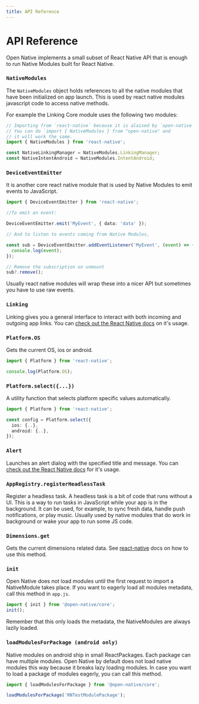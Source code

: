 ```yaml
---
title: API Reference
---
```


# API Reference

Open Native implements a small subset of React Native API that is enough to run Native Modules built for React Native.

### `NativeModules`

The `NativeModules` object holds references to all the native modules that have been initialized on app launch. This is used by react native modules javascript code to access native methods.

For example the Linking Core module uses the following two modules:

```ts
// Importing from `react-native` because it is alaised by `open-native`.
// You can do `import { NativeModules } from "open-native" and
// it will work the same.
import { NativeModules } from 'react-native';

const NativeLinkingManager = NativeModules.LinkingManager;
const NativeIntentAndroid = NativeModules.IntentAndroid;
```

### `DeviceEventEmitter`

It is another core react native module that is used by Native Modules to emit events to JavaScript.

```ts
import { DeviceEventEmitter } from 'react-native';

//To emit an event:

DeviceEventEmitter.emit('MyEvent', { data: 'data' });

// And to listen to events coming from Native Modules,

const sub = DeviceEventEmitter.addEventListener('MyEvent', (event) => {
  console.log(event);
});

// Remove the subscription on unmount
sub?.remove();
```

Usually react native modules will wrap these into a nicer API but sometimes you have to use raw events.

### `Linking`

Linking gives you a general interface to interact with both incoming and outgoing app links. You can [check out the React Native docs](https://reactnative.dev/docs/linking) on it's usage.

### `Platform.OS`

Gets the current OS, ios or android.

```ts
import { Platform } from 'react-native';

console.log(Platform.OS);
```

### `Platform.select({...})`

A utility function that selects platform specific values automatically.

```ts
import { Platform } from 'react-native';

const config = Platform.select({
  ios: {..},
  android: {..},
});
```

### `Alert`

Launches an alert dialog with the specified title and message. You can [check out the React Native docs](https://reactnative.dev/docs/alert) for it's usage.

### `AppRegistry.registerHeadlessTask`

Register a headless task. A headless task is a bit of code that runs without a UI. This is a way to run tasks in JavaScript while your app is in the background. It can be used, for example, to sync fresh data, handle push notifications, or play music.
Usually used by native modules that do work in background or wake your app to run some JS code.

### `Dimensions.get`

Gets the current dimensions related data. See [react-native](https://reactnative.dev/docs/dimensions#get) docs on how to use this method.

### `init`

Open Native does not load modules until the first request to import a NativeModule takes place. If you want to eagerly load all modules metadata, call this method in `app.js`.

```ts
import { init } from '@open-native/core';
init();
```

Remember that this only loads the metadata, the NativeModules are always lazily loaded.

### `loadModulesForPackage (android only)`

Native modules on android ship in small ReactPackages. Each package can have multiple modules. Open Native by default does not load native modules this way because it breaks lazy loading modules. In case you want to load a package of modules eagerly, you can call this method.

```ts
import { loadModulesForPackage } from '@open-native/core';

loadModulesForPackage('RNTestModulePackage');
```
